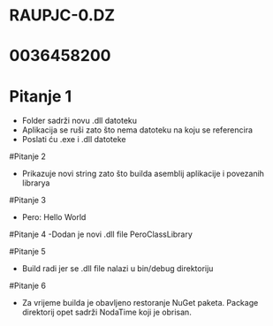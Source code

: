 # RAUPJC-0.DZ

# 0036458200

# Pitanje 1
- Folder sadrži novu .dll datoteku
- Aplikacija se ruši zato što nema datoteku na koju se referencira
- Poslati ću .exe i .dll datoteke

#Pitanje 2
- Prikazuje novi string zato što builda asemblij aplikacije i povezanih librarya

#Pitanje 3
- Pero: Hello World

#Pitanje 4
-Dodan je novi .dll file PeroClassLibrary

#Pitanje 5
- Build radi jer se .dll file nalazi u bin/debug direktoriju 

#Pitanje 6
- Za vrijeme builda je obavljeno restoranje NuGet paketa. Package direktorij opet sadrži NodaTime koji je obrisan.